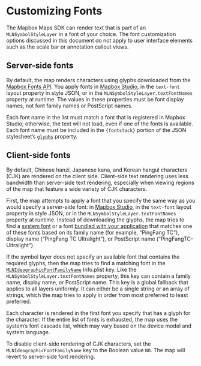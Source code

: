 # Customizing Fonts

The Mapbox Maps SDK can render text that is part of an `MLNSymbolStyleLayer` in a font of your choice. The font customization options discussed in this document do not apply to user interface elements such as the scale bar or annotation callout views.

## Server-side fonts

By default, the map renders characters using glyphs downloaded from the [Mapbox Fonts API](https://docs.mapbox.com/api/maps/#fonts). You apply fonts in [Mapbox Studio](https://studio.mapbox.com/), in the `text-font` layout property in style JSON, or in the `MLNSymbolStyleLayer.textFontNames` property at runtime. The values in these properties must be font display names, not font family names or PostScript names.

Each font name in the list must match a font that is registered in Mapbox Studio; otherwise, the text will not load, even if one of the fonts is available. Each font name must be included in the `{fontstack}` portion of the JSON stylesheet’s [`glyphs`](https://docs.mapbox.com/mapbox-gl-js/style-spec/glyphs/) property.

## Client-side fonts

By default, Chinese hanzi, Japanese kana, and Korean hangul characters (CJK) are rendered on the client side. Client-side text rendering uses less bandwidth than server-side text rendering, especially when viewing regions of the map that feature a wide variety of CJK characters.

First, the map attempts to apply a font that you specify the same way as you would specify a server-side font: in [Mapbox Studio](https://studio.mapbox.com/), in the `text-font` layout property in style JSON, or in the `MLNSymbolStyleLayer.textFontNames` property at runtime. Instead of downloading the glyphs, the map tries to find a [system font](https://developer.apple.com/fonts/system-fonts/) or a font [bundled with your application](https://developer.apple.com/documentation/uikit/text_display_and_fonts/adding_a_custom_font_to_your_app) that matches one of these fonts based on its family name (for example, “PingFang TC”), display name (“PingFang TC Ultralight”), or PostScript name (“PingFangTC-Ultralight”).

If the symbol layer does not specify an available font that contains the required glyphs, then the map tries to find a matching font in the [`MLNIdeographicFontFamilyName`](infoplist-keys.html#mglideographicfontfamilyname) Info.plist key. Like the `MLNSymbolStyleLayer.textFontNames` property, this key can contain a family name, display name, or PostScript name. This key is a global fallback that applies to all layers uniformly. It can either be a single string or an array of strings, which the map tries to apply in order from most preferred to least preferred.

Each character is rendered in the first font you specify that has a glyph for the character. If the entire list of fonts is exhausted, the map uses the system’s font cascade list, which may vary based on the device model and system language.

To disable client-side rendering of CJK characters, set the `MLNIdeographicFontFamilyName` key to the Boolean value `NO`. The map will revert to server-side font rendering.
